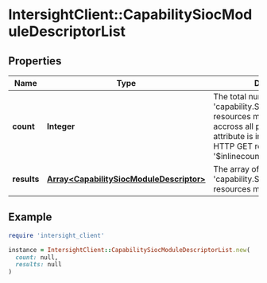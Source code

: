 # IntersightClient::CapabilitySiocModuleDescriptorList

## Properties

| Name | Type | Description | Notes |
| ---- | ---- | ----------- | ----- |
| **count** | **Integer** | The total number of &#39;capability.SiocModuleDescriptor&#39; resources matching the request, accross all pages. The &#39;Count&#39; attribute is included when the HTTP GET request includes the &#39;$inlinecount&#39; parameter. | [optional] |
| **results** | [**Array&lt;CapabilitySiocModuleDescriptor&gt;**](CapabilitySiocModuleDescriptor.md) | The array of &#39;capability.SiocModuleDescriptor&#39; resources matching the request. | [optional] |

## Example

```ruby
require 'intersight_client'

instance = IntersightClient::CapabilitySiocModuleDescriptorList.new(
  count: null,
  results: null
)
```

